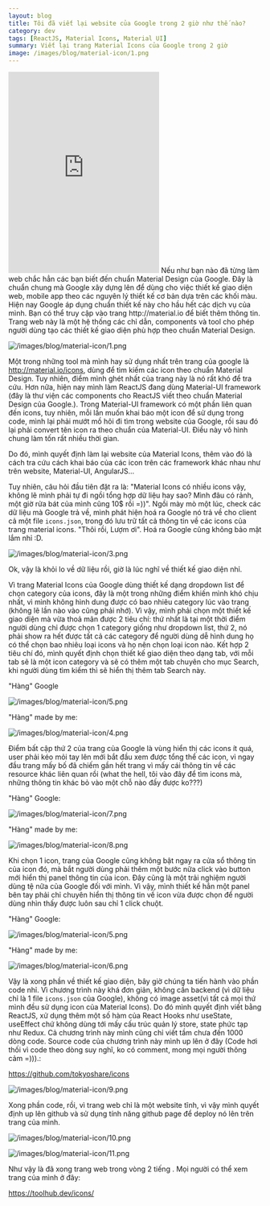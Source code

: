 ```yaml
---
layout: blog
title: Tôi đã viết lại website của Google trong 2 giờ như thế nào?
category: dev
tags: [ReactJS, Material Icons, Material UI]
summary: Viết lại trang Material Icons của Google trong 2 giờ
image: /images/blog/material-icon/1.png
---
```


<iframe width="300" height="400" src="https://www.youtube.com/embed/O8zhXPDUOtw" frameborder="0" allow="autoplay; encrypted-media" allowfullscreen></iframe>
Nếu như bạn nào đã từng làm web chắc hẳn các bạn biết đến chuẩn Material Design của Google. Đây là chuẩn chung mà Google xây dựng lên để dùng cho việc thiết kế giao diện web, mobile app theo các nguyên lý thiết kế cơ bản dựa trên các khối màu. Hiện nay Google áp dụng chuẩn thiết kế này cho hầu hết các dịch vụ của mình. Bạn có thể truy cập vào trang http://material.io để biết thêm thông tin. Trang web này là một hệ thống các chỉ dẫn, components và tool cho phép người dùng tạo các thiết kế giao diện phù hợp theo chuẩn Material Design. 

![/images/blog/material-icon/1.png]()

Một trong những tool mà mình hay sử dụng nhất trên trang của google là http://material.io/icons, dùng để tìm kiếm các icon theo chuẩn Material Design. Tuy nhiên, điểm mình ghét nhất của trang này là nó rất khó để tra cứu. Hơn nữa, hiện nay mình làm ReactJS đang dùng  Material-UI framework (đây là thư viện các components cho ReactJS viết theo chuẩn Material Design của Google.). Trong Material-UI framework có một phần liên quan đến icons, tuy nhiên, mỗi lần muốn khai báo một icon để sử dụng trong code, mình lại phải mướt mồ hôi đi tìm trong website của Google, rồi sau đó lại phải convert tên icon ra theo chuẩn của Material-UI. Điều này vô hình chung làm tốn rất nhiều thời gian.

Do đó, mình quyết định làm lại website của Material Icons, thêm vào đó là cách tra cứu cách khai báo của các icon trên các framework khác nhau như trên website, Material-UI, AngularJS...  

Tuy nhiên, câu hỏi đầu tiên đặt ra là: "Material Icons có nhiều icons vậy, không lẽ mình phải tự đi ngồi tổng hợp dữ liệu hay sao? Mình đâu có rảnh, một giờ rửa bát của mình cũng 10$ rồi =))". Ngồi mày mò một lúc, check các dữ liệu mà Google trả về, mình phát hiện hoá ra Google nó trả về cho client cả một file `icons.json`, trong đó lưu trữ tất cả thông tin về các icons của trang material icons. "Thôi rồi, Lượm ơi". Hoá ra Google cũng không bảo mật lắm nhỉ :D.

![/images/blog/material-icon/3.png]()

Ok, vậy là khỏi lo về dữ liệu rồi, giờ là lúc nghĩ về thiết kế giao diện nhỉ. 

Vì trang Material Icons của Google dùng thiết kế dạng dropdown list để chọn category của icons, đây là một trong những điểm khiến mình khó chịu nhất, vì mình không hình dung được có bao nhiêu category lúc vào trang (không lẽ lần nào vào cũng phải nhớ). Vì vậy, mình phải chọn một thiết kế giao diện mà vừa thoả mãn được 2 tiêu chí: thứ nhất là tại một thời điểm người dùng chỉ được chọn 1 category giống như dropdown list, thứ 2, nó phải show ra hết được tất cả các category để người dùng dễ hình dung họ có thể chọn bao nhiêu loại icons và họ nên chọn loại icon nào. Kết hợp 2 tiêu chí đó, mình quyết định chọn thiết kế giao diện theo dạng tab, với mỗi tab sẽ là một icon category và sẽ có thêm một tab chuyên cho mục Search, khi người dùng tìm kiếm thì sẽ hiển thị thêm tab Search này.

"Hàng" Google

![/images/blog/material-icon/5.png]()

"Hàng" made by me:

![/images/blog/material-icon/4.png]()

Điểm bất cập thứ 2 của trang của Google là vùng hiển thị các icons ít quá, user phải kéo mỏi tay lên mới bắt đầu xem được tổng thể các icon, vì ngay đầu trang mấy bố đã chiếm gần hết trang vì mấy cái thông tin về các resource khác liên quan rồi (what the hell, tôi vào đây để tìm icons mà, những thông tin khác bỏ vào một chỗ nào đấy được ko???)

"Hàng" Google:

![/images/blog/material-icon/7.png]()

"Hàng" made by me:

![/images/blog/material-icon/8.png]()

Khi chọn 1 icon, trang của Google cũng không bật ngay ra cửa sổ thông tin của icon đó, mà bắt người dùng phải thêm một bước nữa click vào button mới hiển thị panel thông tin của icon. Đây cũng là một trải nghiệm người dùng tệ nữa của Google đối với mình. Vì vậy, mình thiết kế hẳn một panel bên tay phải chỉ chuyên hiển thị thông tin về icon vừa được chọn để người dùng nhìn thấy được luôn sau chỉ 1 click chuột.

"Hàng" Google:

![/images/blog/material-icon/5.png]()

"Hàng" made by me:

![/images/blog/material-icon/6.png]()

Vậy là xong phần về thiết kế giao diện, bây giờ chúng ta tiến hành vào phần code nhỉ. Vì chương trình này khá đơn giản, không cần backend (vì dữ liệu chỉ là 1 file `icons.json` của Google), không có image asset(vì tất cả mọi thứ mình đều sử dụng icon của Material Icons). Do đó mình quyết định viết bằng ReactJS, xử dụng thêm một số hàm của React Hooks như useState, useEffect chứ không dùng tới mấy cấu trúc quản lý store, state phức tạp như Redux. Cả chương trình này mình cũng chỉ viết tầm chưa đến 1000 dòng code. Source code của chương trình này mình up lên ở đây (Code hơi thối vì code theo dòng suy nghĩ, ko có comment, mong mọi người thông cảm =))).:

https://github.com/tokyoshare/icons

![/images/blog/material-icon/9.png]()

Xong phần code, rồi, vì trang web chỉ là một website tĩnh, vì vậy mình quyết định up lên github và sử dụng tính năng github page để deploy nó lên trên trang của mình. 

![/images/blog/material-icon/10.png]()

![/images/blog/material-icon/11.png]()

Như vậy là đã xong trang web trong vòng 2 tiếng . Mọi người có thể xem trang của mình ở đây:

https://toolhub.dev/icons/






